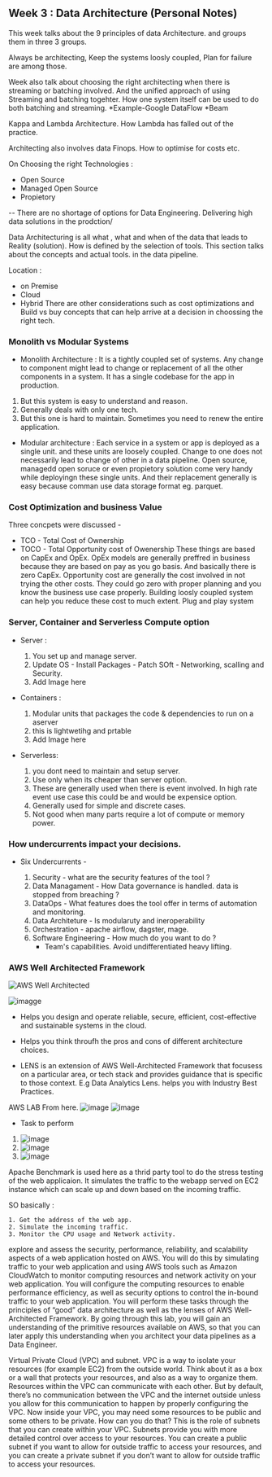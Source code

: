 ## Week 3 : Data Architecture (Personal Notes)

This week talks about the 9 principles of data Architecture. and groups them in three 3 groups.

Always be architecting, Keep the systems loosly coupled, Plan for failure are among those. 

Week also talk about choosing the right architecting when there is streaming or batching involved. And the unified approach of using Streaming and batching togehter.
How one system itself can be used to do both batching and streaming. 
	*Example-Google DataFlow 
	*Beam
	
Kappa and Lambda Architecture. How Lambda has falled out of the practice.

Architecting also involves data Finops. How to optimise for costs etc.


On Choosing the right Technologies :
* Open Source 
* Managed Open Source
* Propietory

-- There are no shortage of options for Data Engineering. Delivering high data solutions in the prodction/

Data Architecturing is all what , what and when of the data that leads to Reality (solution). How is defined by the selection of tools. This section talks about the concepts and actual tools. in the data pipeline. 

Location : 
* on Premise
* Cloud 
* Hybrid
There are other considerations such as cost optimizations and Build vs buy concepts that can help arrive at a decision in choossing the right tech.

### Monolith vs Modular Systems
* Monolith Architecture : 
It is a tightly coupled set of systems. Any change to component might lead to change or replacement of all the other components in a system. It has a single codebase for the app in production. 
1. But this system is easy to understand and reason.
2. Generally deals with only one tech.
3. But this one is hard to maintain. Sometimes you need to renew the entire application. 

* Modular architecture : Each service in a system or app is deployed as a single unit. and these units are loosely coupled. Change to one does not necessarily lead to change of other in a data pipeline. Open source, managedd open soruce or even propietory solution come very handy while deployingn these single units. And their replacement generally is easy because comman use data storage format eg. parquet.

### Cost Optimization and business Value
Three concpets were discussed - 
* TCO - Total Cost of Ownership
* TOCO - Total Opportunity cost of Owenership
These things are based on CapEx and OpEx. OpEx models are generally preffred in business because they are based on pay as you go basis. And basically there is zero CapEx. Opportunity cost are generally the cost involved in not trying the other costs. They could go zero with proper planning and you know the business use case properly. Building loosly coupled system can help you reduce these cost to much extent. Plug and play system


### Server, Container and Serverless Compute option
* Server : 
	1. You set up and manage server.
	2. Update OS - Install Packages - Patch SOft - Networking, scalling and Security.
	3. Add Image here
* Containers :
	1. Modular units that packages the code & dependencies to run on a aserver
	2. this is lightwetihg and prtable
	3. Add Image here

* Serverless:
	1. you dont need to maintain and setup server.
	2. Use only when its cheaper than server option.
	3. These are generally used when there is event involved. In high rate event use case this could be and would be expensice option.
	4. Generally used for simple and discrete cases.
	5. Not good when many parts require a lot of compute or memory power. 


### How undercurrents impact your decisions.
* Six Undercurrents - 

	1. Security - what are the security features of the tool ?
	2. Data Managament - How Data governance is handled. data is stopped from breaching ?
	3. DataOps - What features does the tool offer in terms of automation and monitoring.
	4. Data Architeture - Is modularuty and ineroperability
	5. Orchestration - apache airflow, dagster, mage. 
	6. Software Engineering - How much do you want to do ?
		- Team's capabilities. Avoid undifferentiated heavy lifting. 


### AWS Well Architected Framework
![AWS Well Architected](./AWS%20well%20architected.png)

![imagge](./AWS%20well%20architected_how%20to%20think.png)

* Helps you design and operate reliable, secure, efficient, cost-effective and sustainable systems in the cloud.
* Helps you think throufh the pros and cons of different architecture choices. 

* LENS is an extension of AWS Well-Architected Framework that focusess on a particular area, or tech stack and provides guidance that is specific to those context. E.g Data Analytics Lens. helps you with Industry Best Practices. 

AWS LAB From here.
![image](./Week%203%20Lab.png)
![image](./Week%203%20Lab_1.png)

* Task to perform
1. ![image](./Lab%20Architetural%20Digram.png)
2. ![image](./Logic%20Tier.png)
3. ![image](./Task.png)

Apache Benchmark is used here as a thrid party tool to do the stress testing of the web applicaion. It simulates the traffic to the webapp served on EC2 instance which can scale up and down based on the incoming traffic.

SO basically :
	
	1. Get the address of the web app.
	2. Simulate the incoming traffic.
	3. Monitor the CPU usage and Network activity.


 explore and assess the security, performance, reliability, and scalability aspects of a web application hosted on AWS. You will do this by simulating traffic to your web application and using AWS tools such as Amazon CloudWatch to monitor computing resources and network activity on your web application. You will configure the computing resources to enable performance efficiency, as well as security options to control the in-bound traffic to your web application. You will perform these tasks through the principles of “good” data architecture as well as the lenses of AWS Well-Architected Framework. By going through this lab, you will gain an understanding of the primitive resources available on AWS, so that you can later apply this understanding when you architect your data pipelines as a Data Engineer.

 Virtual Private Cloud (VPC) and subnet. VPC is a way to isolate your resources (for example EC2) from the outside world. Think about it as a box or a wall that protects your resources, and also as a way to organize them. Resources within the VPC can communicate with each other. But by default, there’s no communication between the VPC and the internet outside unless you allow for this communication to happen by properly configuring the VPC. Now inside your VPC, you may need some resources to be public and some others to be private. How can you do that? This is the role of subnets that you can create within your VPC. Subnets provide you with more detailed control over access to your resources. You can create a public subnet if you want to allow for outside traffic to access your resources, and you can create a private subnet if you don’t want to allow for outside traffic to access your resources.
